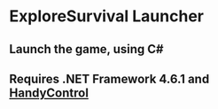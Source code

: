 # ExploreSurvival Launcher	
## Launch the game, using C#	
## Requires .NET Framework 4.6.1 and [HandyControl](https://github.com/HandyOrg/HandyControl)  
